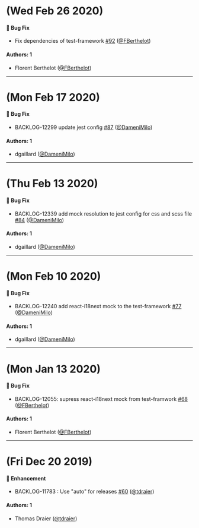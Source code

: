 # (Wed Feb 26 2020)

#### 🐛  Bug Fix

- Fix dependencies of test-framework [#92](https://github.com/Jahia/javascript-components/pull/92) ([@FBerthelot](https://github.com/FBerthelot))

#### Authors: 1

- Florent Berthelot ([@FBerthelot](https://github.com/FBerthelot))

---

# (Mon Feb 17 2020)

#### 🐛  Bug Fix

- BACKLOG-12299 update jest config [#87](https://github.com/Jahia/javascript-components/pull/87) ([@DameniMilo](https://github.com/DameniMilo))

#### Authors: 1

- dgaillard ([@DameniMilo](https://github.com/DameniMilo))

---

# (Thu Feb 13 2020)

#### 🐛  Bug Fix

- BACKLOG-12339 add mock resolution to jest config for css and scss file [#84](https://github.com/Jahia/javascript-components/pull/84) ([@DameniMilo](https://github.com/DameniMilo))

#### Authors: 1

- dgaillard ([@DameniMilo](https://github.com/DameniMilo))

---

# (Mon Feb 10 2020)

#### 🐛  Bug Fix

- BACKLOG-12240 add react-i18next mock to the test-framework [#77](https://github.com/Jahia/javascript-components/pull/77) ([@DameniMilo](https://github.com/DameniMilo))

#### Authors: 1

- dgaillard ([@DameniMilo](https://github.com/DameniMilo))

---

# (Mon Jan 13 2020)

#### 🐛  Bug Fix

- BACKLOG-12055: supress react-i18next mock from test-framwork [#68](https://github.com/Jahia/javascript-components/pull/68) ([@FBerthelot](https://github.com/FBerthelot))

#### Authors: 1

- Florent Berthelot ([@FBerthelot](https://github.com/FBerthelot))

---

# (Fri Dec 20 2019)

#### 🚀  Enhancement

- BACKLOG-11783 : Use "auto" for releases [#60](https://github.com/Jahia/javascript-components/pull/60) ([@tdraier](https://github.com/tdraier))

#### Authors: 1

- Thomas Draier ([@tdraier](https://github.com/tdraier))